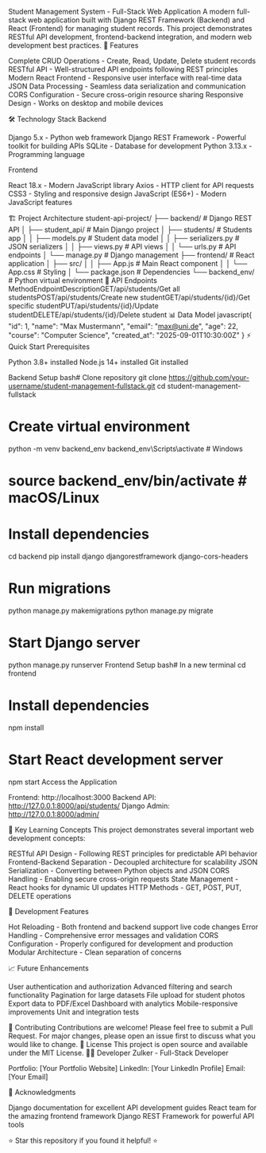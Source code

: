 Student Management System - Full-Stack Web Application
A modern full-stack web application built with Django REST Framework (Backend) and React (Frontend) for managing student records. This project demonstrates RESTful API development, frontend-backend integration, and modern web development best practices.
🚀 Features

Complete CRUD Operations - Create, Read, Update, Delete student records
RESTful API - Well-structured API endpoints following REST principles
Modern React Frontend - Responsive user interface with real-time data
JSON Data Processing - Seamless data serialization and communication
CORS Configuration - Secure cross-origin resource sharing
Responsive Design - Works on desktop and mobile devices

🛠️ Technology Stack
Backend

Django 5.x - Python web framework
Django REST Framework - Powerful toolkit for building APIs
SQLite - Database for development
Python 3.13.x - Programming language

Frontend

React 18.x - Modern JavaScript library
Axios - HTTP client for API requests
CSS3 - Styling and responsive design
JavaScript (ES6+) - Modern JavaScript features

🏗️ Project Architecture
student-api-project/
├── backend/                 # Django REST API
│   ├── student_api/        # Main Django project
│   ├── students/           # Students app
│   │   ├── models.py      # Student data model
│   │   ├── serializers.py # JSON serializers
│   │   ├── views.py       # API views
│   │   └── urls.py        # API endpoints
│   └── manage.py          # Django management
├── frontend/               # React application
│   ├── src/
│   │   ├── App.js         # Main React component
│   │   └── App.css        # Styling
│   └── package.json       # Dependencies
└── backend_env/           # Python virtual environment
🔌 API Endpoints
MethodEndpointDescriptionGET/api/students/Get all studentsPOST/api/students/Create new studentGET/api/students/{id}/Get specific studentPUT/api/students/{id}/Update studentDELETE/api/students/{id}/Delete student
📊 Data Model
javascript{
  "id": 1,
  "name": "Max Mustermann",
  "email": "max@uni.de", 
  "age": 22,
  "course": "Computer Science",
  "created_at": "2025-09-01T10:30:00Z"
}
⚡ Quick Start
Prerequisites

Python 3.8+ installed
Node.js 14+ installed
Git installed

Backend Setup
bash# Clone repository
git clone https://github.com/your-username/student-management-fullstack.git
cd student-management-fullstack

# Create virtual environment
python -m venv backend_env
backend_env\Scripts\activate  # Windows
# source backend_env/bin/activate  # macOS/Linux

# Install dependencies
cd backend
pip install django djangorestframework django-cors-headers

# Run migrations
python manage.py makemigrations
python manage.py migrate

# Start Django server
python manage.py runserver
Frontend Setup
bash# In a new terminal
cd frontend

# Install dependencies
npm install

# Start React development server
npm start
Access the Application

Frontend: http://localhost:3000
Backend API: http://127.0.0.1:8000/api/students/
Django Admin: http://127.0.0.1:8000/admin/

🎯 Key Learning Concepts
This project demonstrates several important web development concepts:

RESTful API Design - Following REST principles for predictable API behavior
Frontend-Backend Separation - Decoupled architecture for scalability
JSON Serialization - Converting between Python objects and JSON
CORS Handling - Enabling secure cross-origin requests
State Management - React hooks for dynamic UI updates
HTTP Methods - GET, POST, PUT, DELETE operations

🔧 Development Features

Hot Reloading - Both frontend and backend support live code changes
Error Handling - Comprehensive error messages and validation
CORS Configuration - Properly configured for development and production
Modular Architecture - Clean separation of concerns

📈 Future Enhancements

 User authentication and authorization
 Advanced filtering and search functionality
 Pagination for large datasets
 File upload for student photos
 Export data to PDF/Excel
 Dashboard with analytics
 Mobile-responsive improvements
 Unit and integration tests

🤝 Contributing
Contributions are welcome! Please feel free to submit a Pull Request. For major changes, please open an issue first to discuss what you would like to change.
📝 License
This project is open source and available under the MIT License.
👨‍💻 Developer
Zulker - Full-Stack Developer

Portfolio: [Your Portfolio Website]
LinkedIn: [Your LinkedIn Profile]
Email: [Your Email]

🙏 Acknowledgments

Django documentation for excellent API development guides
React team for the amazing frontend framework
Django REST Framework for powerful API tools


⭐ Star this repository if you found it helpful! ⭐
